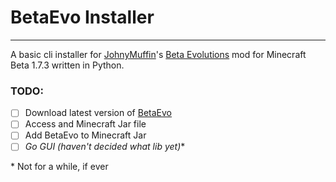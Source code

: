 # BetaEvo Installer

---

A basic cli installer for [JohnyMuffin](https://github.com/RhysB)'s [Beta Evolutions](https://evolutions.johnymuffin.com) mod for Minecraft Beta 1.7.3 written in Python.

### TODO:
- [ ] Download latest version of [BetaEvo](https://evolutions.johnymuffin.com)
- [ ] Access and Minecraft Jar file
- [ ] Add BetaEvo to Minecraft Jar
- [ ] *Go GUI (haven't decided what lib yet)*\*

\* Not for a while, if ever